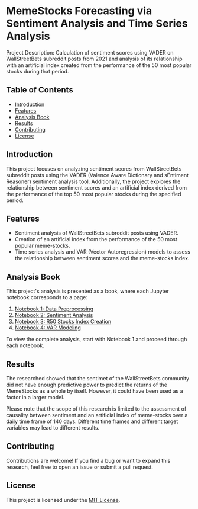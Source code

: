 # MemeStocks Forecasting via Sentiment Analysis and Time Series Analysis 

Project Description: Calculation of sentiment scores using VADER on WallStreetBets subreddit posts from 2021 and analysis of its relationship with an artificial index created from the performance of the 50 most popular stocks during that period.

## Table of Contents

- [Introduction](#introduction)
- [Features](#features)
- [Analysis Book](#analysis-book)
- [Results](#results)
- [Contributing](#contributing)
- [License](#license)

## Introduction

This project focuses on analyzing sentiment scores from WallStreetBets subreddit posts using the VADER (Valence Aware Dictionary and sEntiment Reasoner) sentiment analysis tool. Additionally, the project explores the relationship between sentiment scores and an artificial index derived from the performance of the top 50 most popular stocks during the specified period.

## Features

- Sentiment analysis of WallStreetBets subreddit posts using VADER.
- Creation of an artificial index from the performance of the 50 most popular meme-stocks.
- Time series analysis and VAR (Vector Autoregression) models to assess the relationship between sentiment scores and the meme-stocks index.

## Analysis Book

This project's analysis is presented as a book, where each Jupyter notebook corresponds to a page:

1. [Notebook 1: Data Preprocessing](https://github.com/Fabio-Rossi-Hub/MemeStock-Sentiment-Forecasting/blob/main/notebook/01_Data_Preprocessing.ipynb)
2. [Notebook 2: Sentiment Analysis](https://github.com/Fabio-Rossi-Hub/MemeStock-Sentiment-Forecasting/blob/main/notebook/02_Sentiment_Analysis.ipynb)
3. [Notebook 3: R50 Stocks Index Creation](https://github.com/Fabio-Rossi-Hub/MemeStock-Sentiment-Forecasting/blob/main/notebook/03_Feature_Engineering.ipynb)
4. [Notebook 4: VAR Modeling](https://github.com/Fabio-Rossi-Hub/MemeStock-Sentiment-Forecasting/blob/main/notebook/04_VAR_Modeling.ipynb)

To view the complete analysis, start with Notebook 1 and proceed through each notebook.

## Results

The researched showed that the sentimet of the WallStreetBets community did not have enough predictive power to predict the returns of the MemeStocks as a whole by itself. However, it could have been used as a factor in a larger model.

Please note that the scope of this research is limited to the assessment of causality between sentiment and an artificial index of meme-stocks over a daily time frame of 140 days. Different time frames and different target variables may lead to different results.


## Contributing

Contributions are welcome! If you find a bug or want to expand this research, feel free to open an issue or submit a pull request.

## License

This project is licensed under the [MIT License](LICENSE).
